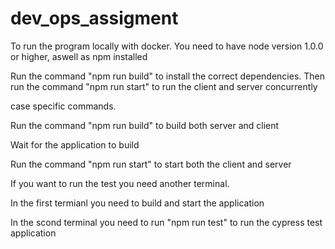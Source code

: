# dev_ops_assigment
To run the program locally with docker. 
You need to have node version 1.0.0 or higher, aswell as npm installed

Run the command "npm run build" to install the correct dependencies.
Then run the command "npm run start" to run the client and server concurrently

case specific commands. 

Run the command "npm run build" to build both server and client

Wait for the application to build

Run the command "npm run start" to start both the client and server

If you want to run the test you need another terminal.

In the first termianl you need to build and start the application

In the scond terminal you need to run "npm run test" to run the cypress test application
